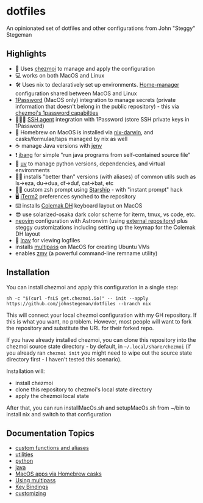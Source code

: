 # dotfiles

An opinionated set of dotfiles and other configurations from John "Steggy" Stegeman

## Highlights

- 🚀 Uses [chezmoi](https://github.com/twpayne/chezmoi) to manage and apply the configuration
- 💻 works on both MacOS and Linux
- 🛠️ Uses nix to declaratively set up environments. [Home-manager](https://github.com/nix-community/home-manager) configuration shared between MacOS and Linux
- [1Password](https://1password.com) (MacOS only) integration to manage secrets (private information that doesn't belong in the public repository) - this via [chezmoi's 1password capabilties](https://www.chezmoi.io/user-guide/password-managers/1password/)
- 🕵🏽‍♀️ [SSH agent](https://developer.1password.com/docs/ssh/) integration with 1Password (store SSH private keys in 1Password)
- 🍺 Homebrew on MacOS is installed via [nix-darwin](https://github.com/lnl7/nix-darwin), and casks/formulae/taps managed by nix as well
- ☕️ manage Java versions with [jenv](https://github.com/jenv/jenv)
- ❗️ [jbang](https://www.jbang.dev/) for simple "run java programs from self-contained source file"
- 🐍 [uv](https://docs.astral.sh/uv/) to manage python versions, dependencies, and virtual environments
- 👍🏽 installs "better than" versions (with aliases) of common utils such as ls->eza, du->dua, df->duf, cat->bat, etc
- 🕺🏽 custom zsh prompt using [Starship](https://starship.rs) - with "instant prompt" hack
- 🖥️ [iTerm2](https://iterm2.com) preferences synched to the repository
- ⌨️ installs [Colemak DH](https://colemakmods.github.io/mod-dh/) keyboard layout on MacOS
- 😎 use solarized-osaka dark color scheme for iterm, tmux, vs code, etc.
- [neovim](https://neovim.io/) configuration with Astronvim (using [external repository](https://github.com/johnstegeman/nvim_astrov4)) plus steggy customizations including setting up the keymap for the Colemak DH layout
- 📑 [lnav](https://lnav.org/) for viewing logfiles
- installs [multipass](https://multipass.run) on MacOS for creating Ubuntu VMs
- enables [zmv](https://blog.smittytone.net/2021/04/03/how-to-use-zmv-z-shell-super-smart-file-renamer/) (a powerful command-line remname utility)


## Installation

You can install chezmoi and apply this configuration in a single step:

```
sh -c "$(curl -fsLS get.chezmoi.io)" -- init --apply https://github.com/johnstegeman/dotfiles --branch nix
```

This will connect your local chezmoi configuration with my GH repository. If this is what you want, no problem. However, most people will want to fork the repository and substitute the URL for their forked repo.

If you have already installed chezmoi, you can clone this repository into the chezmoi source state directory - by default, in `~/.local/share/chezmoi` (if you already ran `chezmoi init` you might need to wipe out the source state directory first - I haven't tested this scenario).

Installation will:

- install chezmoi
- clone this repository to chezmoi's local state directory
- apply the chezmoi local state

After that, you can run installMacOs.sh and setupMacOs.sh from ~/bin to install nix and switch to that configuration

## Documentation Topics

- [custom functions and aliases](docs/functions.md)
- [utilities](docs/utilities.md)
- [python](docs/python.md)
- [java](docs/java.md)
- [MacOS apps via Homebrew casks](docs/apps.md)
- [Using multipass](docs/multipass.md)
- [Key Bindings](docs/keybindings.md)
- [customizing](docs/customizing.md)
